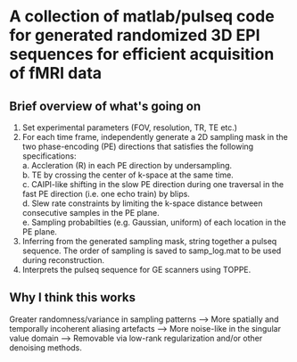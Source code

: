 # A collection of matlab/pulseq code for generated randomized 3D EPI sequences for efficient acquisition of fMRI data

## Brief overview of what's going on
1. Set experimental parameters (FOV, resolution, TR, TE etc.)
2. For each time frame, independently generate a 2D sampling mask in the two phase-encoding (PE) directions that satisfies the following specifications:  
   a. Accleration (R) in each PE direction by undersampling.  
   b. TE by crossing the center of k-space at the same time.  
   c. CAIPI-like shifting in the slow PE direction during one traversal in the fast PE direction (i.e. one echo train) by blips.  
   d. Slew rate constraints by limiting the k-space distance between consecutive samples in the PE plane.  
   e. Sampling probabilties (e.g. Gaussian, uniform) of each location in the PE plane.  
4. Inferring from the generated sampling mask, string together a pulseq sequence. The order of sampling is saved to samp_log.mat to be used during reconstruction.  
5. Interprets the pulseq sequence for GE scanners using TOPPE.  

## Why I think this works
Greater randomness/variance in sampling patterns --> More spatially and temporally incoherent aliasing artefacts --> More noise-like in the singular value domain --> Removable via low-rank regularization and/or other denoising methods.
